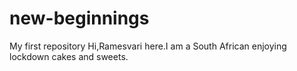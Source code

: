 # new-beginnings
My first repository
Hi,Ramesvari here.I am a South African enjoying lockdown cakes and sweets.
